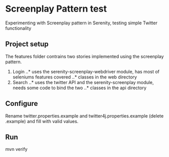 # Screenplay Pattern test
Experimenting with Screenplay pattern in Serenity, testing simple Twitter functionality

## Project setup
The features folder contrains two stories implemented using the screenplay pattern.

1. Login
..* uses the serenity-screenplay-webdriver module, has most of seleniums features covered
..* classes in the web directory
2. Search
..* uses the twitter API and the serenity-screenplay module, needs some code to bind the two
..* classes in the api directory

## Configure
Rename twitter.properties.example and twitter4j.properties.example (delete .example) and fill with valid values.

## Run
mvn verify